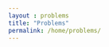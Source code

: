```yaml
---
layout : problems
title: "Problems"
permalink: /home/problems/
---
```


<dl>
<div class="container">
        <section class="sidebar">
                <div class="loader"></div>
        </section> 
</div>
</dl>

